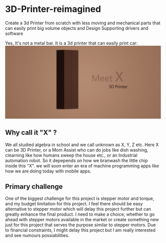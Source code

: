 # 3D-Printer-reimagined
Create a 3d Printer from scratch with less moving and mechanical parts that can easily print big volume objects and Design Supporting drivers and software

Yes, It's not a metal bar. It is a 3d printer that can easily print car: 
![alt text](https://github.com/sateesh-peetha/3D-Printer-reimagined/blob/master/3d%20printer.png "3d Printer")

## Why call it "X" ?
We all studied algebra in school and we call unknown as X, Y, Z etc. Here X can be 3D Printer, or a Mom Assist who can do jobs like dish washing, clearning like how humans sweep the house etc., or an Industrial automation robot. So it depepends on how we branwash the little chip inside this "X". we will soon enter an era of machine programming apps like how we are doing today with mobile apps.

## Primary challenge

One of the biggest challenge for this project is stepper motor and torque, and my budget limitation for this project.
I feel there should be easy alternative to stepper motor which will delay this project further but can greatly enhance the final product.
I need to make a choice, whether to go ahead with stepper motors available in the market or create something new just for this project that serves the purpose similar to stepper motors. Due to financial constraints, I might delay this project but I am really interested and see numours possiabilities.

